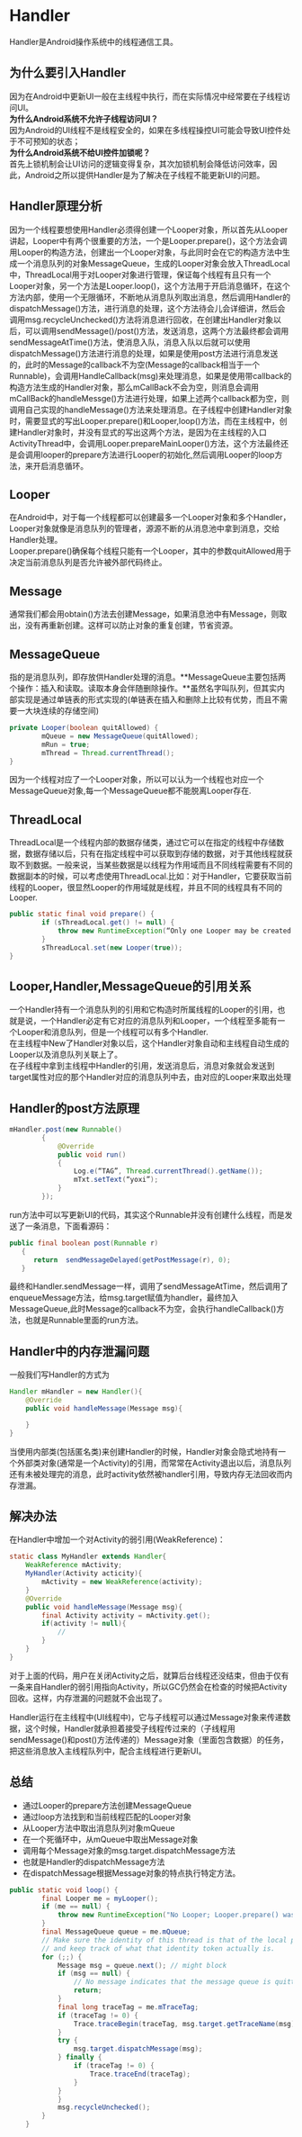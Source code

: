 # Handler

Handler是Android操作系统中的线程通信工具。

## 为什么要引入Handler

因为在Android中更新UI一般在主线程中执行，而在实际情况中经常要在子线程访问UI。  
**为什么Android系统不允许子线程访问UI？**  
因为Android的UI线程不是线程安全的，如果在多线程操控UI可能会导致UI控件处于不可预知的状态；  
**为什么Android系统不给UI控件加锁呢？**  
首先上锁机制会让UI访问的逻辑变得复杂，其次加锁机制会降低访问效率，因此，Android之所以提供Handler是为了解决在子线程不能更新UI的问题。

## Handler原理分析

因为一个线程要想使用Handler必须得创建一个Looper对象，所以首先从Looper讲起，Looper中有两个很重要的方法，一个是Looper.prepare\(\)，这个方法会调用Looper的构造方法，创建出一个Looper对象，与此同时会在它的构造方法中生成一个消息队列的对象MessageQueue，生成的Looper对象会放入ThreadLocal中，ThreadLocal用于对Looper对象进行管理，保证每个线程有且只有一个Looper对象，另一个方法是Looper.loop\(\)，这个方法用于开启消息循环，在这个方法内部，使用一个无限循环，不断地从消息队列取出消息，然后调用Handler的dispatchMessage\(\)方法，进行消息的处理，这个方法待会儿会详细讲，然后会调用msg.recycleUnchecked\(\)方法将消息进行回收，在创建出Handler对象以后，可以调用sendMessage\(\)/post\(\)方法，发送消息，这两个方法最终都会调用sendMessageAtTime\(\)方法，使消息入队，消息入队以后就可以使用dispatchMessage\(\)方法进行消息的处理，如果是使用post方法进行消息发送的，此时的Message的callback不为空\(Message的callback相当于一个Runnable\)，会调用HandleCallback\(msg\)来处理消息，如果是使用带callback的构造方法生成的Handler对象，那么mCallBack不会为空，则消息会调用mCallBack的handleMessge\(\)方法进行处理，如果上述两个callback都为空，则调用自己实现的handleMessage\(\)方法来处理消息。在子线程中创建Handler对象时，需要显式的写出Looper.prepare\(\)和Looper,loop\(\)方法，而在主线程中，创建Handler对象时，并没有显式的写出这两个方法，是因为在主线程的入口ActivityThread中，会调用Looper.prepareMainLooper\(\)方法，这个方法最终还是会调用looper的prepare方法进行Looper的初始化,然后调用Looper的loop方法，来开启消息循环。

## Looper

在Android中，对于每一个线程都可以创建最多一个Looper对象和多个Handler，Looper对象就像是消息队列的管理者，源源不断的从消息池中拿到消息，交给Handler处理。  
Looper.prepare\(\)确保每个线程只能有一个Looper，其中的参数quitAllowed用于决定当前消息队列是否允许被外部代码终止。

## Message

通常我们都会用obtain\(\)方法去创建Message，如果消息池中有Message，则取出，没有再重新创建。这样可以防止对象的重复创建，节省资源。

## MessageQueue

指的是消息队列，即存放供Handler处理的消息。**MessageQueue主要包括两个操作：插入和读取。读取本身会伴随删除操作。**虽然名字叫队列，但其实内部实现是通过单链表的形式实现的\(单链表在插入和删除上比较有优势，而且不需要一大块连续的存储空间\)

```java
private Looper(boolean quitAllowed) {
        mQueue = new MessageQueue(quitAllowed);
        mRun = true;
        mThread = Thread.currentThread();
}
```

因为一个线程对应了一个Looper对象，所以可以认为一个线程也对应一个MessageQueue对象,每一个MessageQueue都不能脱离Looper存在.

## ThreadLocal

ThreadLocal是一个线程内部的数据存储类，通过它可以在指定的线程中存储数据，数据存储以后，只有在指定线程中可以获取到存储的数据，对于其他线程就获取不到数据。一般来说，当某些数据是以线程为作用域而且不同线程需要有不同的数据副本的时候，可以考虑使用ThreadLocal.比如：对于Handler，它要获取当前线程的Looper，很显然Looper的作用域就是线程，并且不同的线程具有不同的Looper.

```java
public static final void prepare() {
        if (sThreadLocal.get() != null) {
            throw new RuntimeException(“Only one Looper may be created per thread”);
        }
        sThreadLocal.set(new Looper(true));
}
```

## Looper,Handler,MessageQueue的引用关系

一个Handler持有一个消息队列的引用和它构造时所属线程的Looper的引用，也就是说，一个Handler必定有它对应的消息队列和Looper，一个线程至多能有一个Looper和消息队列，但是一个线程可以有多个Handler.  
在主线程中New了Handler对象以后，这个Handler对象自动和主线程自动生成的Looper以及消息队列关联上了。  
在子线程中拿到主线程中Handler的引用，发送消息后，消息对象就会发送到target属性对应的那个Handler对应的消息队列中去，由对应的Looper来取出处理

## Handler的post方法原理

```java
mHandler.post(new Runnable()
        {
            @Override
            public void run()
            {
                Log.e(“TAG”, Thread.currentThread().getName());
                mTxt.setText(“yoxi”);
            }
        });
```

run方法中可以写更新UI的代码，其实这个Runnable并没有创建什么线程，而是发送了一条消息，下面看源码：

```java
public final boolean post(Runnable r)
   {
      return  sendMessageDelayed(getPostMessage(r), 0);
   }
```

最终和Handler.sendMessage一样，调用了sendMessageAtTime，然后调用了enqueueMessage方法，给msg.target赋值为handler，最终加入MessageQueue,此时Message的callback不为空，会执行handleCallback\(\)方法，也就是Runnable里面的run方法。

## Handler中的内存泄漏问题

一般我们写Handler的方式为

```java
Handler mHandler = new Handler(){
    @Override
    public void handleMessage(Message msg){

    }
}
```

当使用内部类\(包括匿名类\)来创建Handler的时候，Handler对象会隐式地持有一个外部类对象\(通常是一个Activity\)的引用，而常常在Activity退出以后，消息队列还有未被处理完的消息，此时activity依然被handler引用，导致内存无法回收而内存泄漏。

## 解决办法

在Handler中增加一个对Activity的弱引用\(WeakReference\)：

```java
static class MyHandler extends Handler{
    WeakReference mActivity;
    MyHandler(Activity acticity){
        mActivity = new WeakReference(activity);
    }
    @Override
    public void handleMessage(Message msg){
        final Activity activity = mActivity.get();
        if(activity != null){
            //
        }
    }
}
```

对于上面的代码，用户在关闭Activity之后，就算后台线程还没结束，但由于仅有一条来自Handler的弱引用指向Activity，所以GC仍然会在检查的时候把Activity回收。这样，内存泄漏的问题就不会出现了。

Handler运行在主线程中\(UI线程中\)，它与子线程可以通过Message对象来传递数据，这个时候，Handler就承担着接受子线程传过来的（子线程用sendMessage\(\)和post\(\)方法传递的）Message对象（里面包含数据）的任务，把这些消息放入主线程队列中，配合主线程进行更新UI。

## 总结

* 通过Looper的prepare方法创建MessageQueue
* 通过loop方法找到和当前线程匹配的Looper对象
* 从Looper方法中取出消息队列对象mQueue
* 在一个死循环中，从mQueue中取出Message对象
* 调用每个Message对象的msg.target.dispatchMessage方法
* 也就是Handler的dispatchMessage方法
* 在dispatchMessage根据Message对象的特点执行特定方法。

```java
public static void loop() {
        final Looper me = myLooper();
        if (me == null) {
            throw new RuntimeException("No Looper; Looper.prepare() wasn't called on this thread.");
        }
        final MessageQueue queue = me.mQueue;
        // Make sure the identity of this thread is that of the local process,
        // and keep track of what that identity token actually is.
        for (;;) {
            Message msg = queue.next(); // might block
            if (msg == null) {
                // No message indicates that the message queue is quitting.
                return;
            }
            final long traceTag = me.mTraceTag;
            if (traceTag != 0) {
                Trace.traceBegin(traceTag, msg.target.getTraceName(msg));
            }
            try {
                msg.target.dispatchMessage(msg);
            } finally {
                if (traceTag != 0) {
                    Trace.traceEnd(traceTag);
                }
            }
            }
            msg.recycleUnchecked();
        }
    }
```



